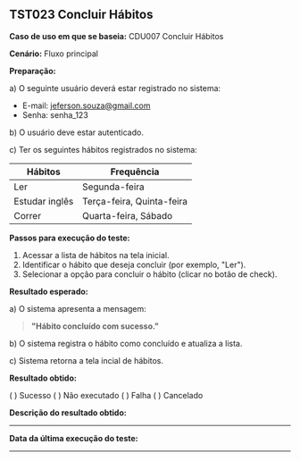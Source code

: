 ## TST023 Concluir Hábitos 

**Caso de uso em que se baseia:** CDU007 Concluir Hábitos   

**Cenário:** Fluxo principal

**Preparação:** 

a) O seguinte usuário deverá estar registrado no sistema:

* E-mail: jeferson.souza@gmail.com
* Senha: senha_123

b) O usuário deve estar autenticado.

c) Ter os seguintes hábitos registrados no sistema: 

| Hábitos | Frequência |
|-------- | -----------|
|Ler      | Segunda-feira|
|Estudar inglês| Terça-feira, Quinta-feira|
|Correr| Quarta-feira, Sábado|

**Passos para execução do teste:**

1. Acessar a lista de hábitos na tela inicial.
2. Identificar o hábito que deseja concluir (por exemplo, "Ler").
3. Selecionar a opção para concluir o hábito (clicar no botão de check).

**Resultado esperado:**

a) O sistema apresenta a mensagem:
>**"Hábito concluído com sucesso."**

b) O sistema registra o hábito como concluído e atualiza a lista.

c) Sistema retorna a tela incial de hábitos.

**Resultado obtido:**

( ) Sucesso
( ) Não executado
( ) Falha
( ) Cancelado

**Descrição do resultado obtido:**
___

**Data da última execução do teste:**
___